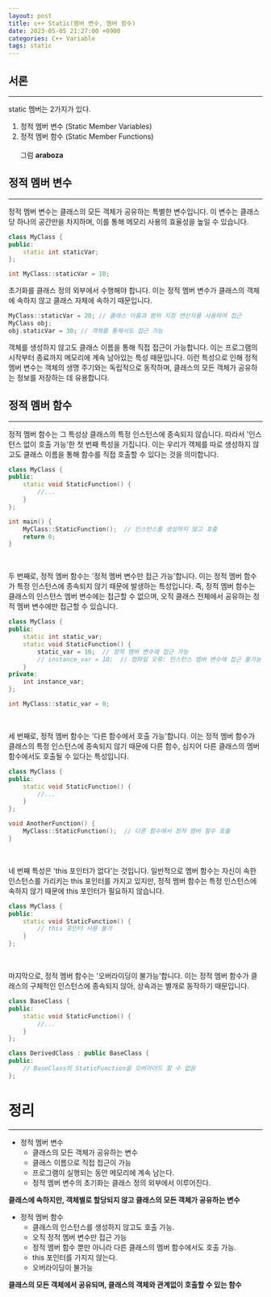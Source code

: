 ```yaml
---
layout: post
title: c++ Static(멤버 변수, 멤버 함수)
date: 2023-05-05 21:27:00 +0900
categories: C++ Variable
tags: static
---
```

## 서론
-------
static 멤버는 2가지가 있다.<br/>
1. 정적 멤버 변수 (Static Member Variables)
2. 정적 멤버 함수 (Static Member Functions) 
<br/><br/>
그럼 **araboza**

## 정적 멤버 변수
------------
정적 멤버 변수는 클래스의 모든 객체가 공유하는 특별한 변수입니다. 이 변수는 클래스 당 하나의 공간만을 차지하며, 이를 통해 메모리 사용의 효율성을 높일 수 있습니다.

```cpp
class MyClass {
public:
    static int staticVar;
};

int MyClass::staticVar = 10;
```
초기화를 클래스 정의 외부에서 수행해야 합니다. 이는 정적 멤버 변수가 클래스의 객체에 속하지 않고 클래스 자체에 속하기 때문입니다.

```cpp
MyClass::staticVar = 20; // 클래스 이름과 범위 지정 연산자를 사용하여 접근
MyClass obj;
obj.staticVar = 30; // 객체를 통해서도 접근 가능
```
객체를 생성하지 않고도 클래스 이름을 통해 직접 접근이 가능합니다. 이는 프로그램의 시작부터 종료까지 메모리에 계속 남아있는 특성 때문입니다. 이런 특성으로 인해 정적 멤버 변수는 객체의 생명 주기와는 독립적으로 동작하며, 클래스의 모든 객체가 공유하는 정보를 저장하는 데 유용합니다.

## 정적 멤버 함수
-----------
정적 멤버 함수는 그 특성상 클래스의 특정 인스턴스에 종속되지 않습니다. 따라서 '인스턴스 없이 호출 가능'한 첫 번째 특성을 가집니다. 이는 우리가 객체를 따로 생성하지 않고도 클래스 이름을 통해 함수를 직접 호출할 수 있다는 것을 의미합니다.
```cpp
class MyClass {
public:
    static void StaticFunction() {
        //...
    }
};

int main() {
    MyClass::StaticFunction();  // 인스턴스를 생성하지 않고 호출
    return 0;
}
```

<br>

두 번째로, 정적 멤버 함수는 '정적 멤버 변수만 접근 가능'합니다. 이는 정적 멤버 함수가 특정 인스턴스에 종속되지 않기 때문에 발생하는 특성입니다. 즉, 정적 멤버 함수는 클래스의 인스턴스 멤버 변수에는 접근할 수 없으며, 오직 클래스 전체에서 공유하는 정적 멤버 변수에만 접근할 수 있습니다.
```cpp
class MyClass {
public:
    static int static_var;
    static void StaticFunction() {
        static_var = 10;  // 정적 멤버 변수에 접근 가능
        // instance_var = 10;  // 컴파일 오류: 인스턴스 멤버 변수에 접근 불가능
    }
private:
    int instance_var;
};

int MyClass::static_var = 0;
```

<br>

세 번째로, 정적 멤버 함수는 '다른 함수에서 호출 가능'합니다. 이는 정적 멤버 함수가 클래스의 특정 인스턴스에 종속되지 않기 때문에 다른 함수, 심지어 다른 클래스의 멤버 함수에서도 호출될 수 있다는 특성입니다.
```cpp
class MyClass {
public:
    static void StaticFunction() {
        //...
    }
};

void AnotherFunction() {
    MyClass::StaticFunction();  // 다른 함수에서 정적 멤버 함수 호출
}
```

<br>

네 번째 특성은 'this 포인터가 없다'는 것입니다. 일반적으로 멤버 함수는 자신이 속한 인스턴스를 가리키는 this 포인터를 가지고 있지만, 정적 멤버 함수는 특정 인스턴스에 속하지 않기 때문에 this 포인터가 필요하지 않습니다.

```cpp
class MyClass {
public:
    static void StaticFunction() {
        // this 포인터 사용 불가
    }
};
```

<br>

마지막으로, 정적 멤버 함수는 '오버라이딩이 불가능'합니다. 이는 정적 멤버 함수가 클래스의 구체적인 인스턴스에 종속되지 않아, 상속과는 별개로 동작하기 때문입니다.

```cpp
class BaseClass {
public:
    static void StaticFunction() {
        //...
    }
};

class DerivedClass : public BaseClass {
public:
    // BaseClass의 StaticFunction을 오버라이드 할 수 없음
};
```
# 정리
------------------
- 정적 멤버 변수
    - 클래스의 모든 객체가 공유하는 변수
    - 클래스 이름으로 직접 접근이 가능
    - 프로그램이 실행되는 동안 메모리에 계속 남는다.
    - 정적 멤버 변수의 초기화는 클래스 정의 외부에서 이루어진다.

**클래스에 속하지만, 객체별로 할당되지 않고 클래스의 모든 객체가 공유하는 변수**

- 정적 멤버 함수
   - 클래스의 인스턴스를 생성하지 않고도 호출 가능.
   - 오직 정적 멤버 변수만 접근 가능
   - 정적 멤버 함수 뿐만 아니라 다른 클래스의 멤버 함수에서도 호출 가능.
   - this 포인터를 가지지 않는다.
   - 오버라이딩이 불가능

**클래스의 모든 객체에서 공유되며, 클래스의 객체와 관계없이 호출할 수 있는 함수**